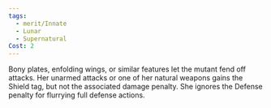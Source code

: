 ```yaml
---
tags:
  - merit/Innate
  - Lunar
  - Supernatural
Cost: 2
---
```

Bony plates, enfolding wings, or similar features let the mutant fend off attacks. Her unarmed attacks or one of her natural weapons gains the Shield tag, but not the associated damage penalty. She ignores the Defense penalty for flurrying full defense actions.